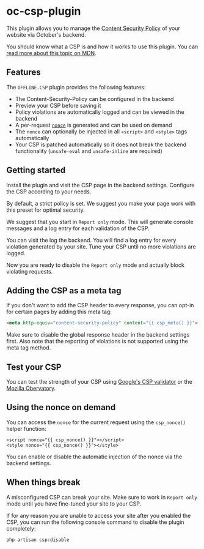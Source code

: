 # oc-csp-plugin

This plugin allows you to manage the [Content Security Policy](https://developer.mozilla.org/en-US/docs/Web/HTTP/Headers/Content-Security-Policy)
of your website via October's backend.

You should know what a CSP is and how it works to use this plugin. You can
[read more about this topic on MDN](https://developer.mozilla.org/en-US/docs/Web/HTTP/Headers/Content-Security-Policy).


## Features

The `OFFLINE.CSP` plugin provides the following features:

* The Content-Security-Policy can be configured in the backend 
* Preview your CSP before saving it 
* Policy violations are automatically logged and can be viewed in the backend
* A per-request [`nonce`](https://developer.mozilla.org/en-US/docs/Web/HTTP/Headers/Content-Security-Policy/script-src#Unsafe_inline_script) is generated and can be used on demand
* The `nonce` can optionally be injected in all `<script>` and `<style>` tags automatically
* Your CSP is patched automatically so it does not break the backend functionality (`unsafe-eval` and `unsafe-inline` are required)

## Getting started

Install the plugin and visit the CSP page in the backend settings. Configure
the CSP according to your needs.

By default, a strict policy is set. We suggest you make your page work with
this preset for optimal security. 

We suggest that you start in `Report only` mode. This will generate console
messages and a log entry for each validation of the CSP.

You can visit the log the backend. You will find a log entry
for every violation generated by your site. Tune your CSP until no more
violations are logged.

Now you are ready to disable the `Report only` mode and actually block violating requests.

## Adding the CSP as a meta tag

If you don't want to add the CSP header to every response, you can opt-in for
certain pages by adding this meta tag:

```html
<meta http-equiv="content-security-policy" content="{{ csp_meta() }}">
```

Make sure to disable the global response header in the backend settings first.
Also note that the reporting of violations is not supported using the meta tag method.

## Test your CSP

You can test the strength of your CSP using [Google's CSP validator](https://csp-evaluator.withgoogle.com/)
or the [Mozilla Obervatory](https://observatory.mozilla.org/).

## Using the nonce on demand

You can access the `nonce` for the current request using the 
`csp_nonce()` helper function:

```twig
<script nonce="{{ csp_nonce() }}"></script>
<style nonce="{{ csp_nonce() }}"></style>
```

You can enable or disable the automatic injection of the nonce via the backend settings.

## When things break

A misconfigured CSP can break your site. Make sure to work in `Report only` mode
until you have fine-tuned your site to your CSP.

If for any reason you are unable to access your site after you enabled the CSP,
you can run the following console command to disable the plugin completely:

```
php artisan csp:disable
``` 



 
